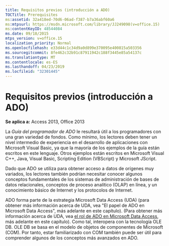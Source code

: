 ```yaml
---
title: Requisitos previos (introducción a ADO)
TOCTitle: Prerequisites
ms:assetid: 32a418ed-70d6-06ad-f387-b7a36abf60a6
ms:mtpsurl: https://msdn.microsoft.com/library/JJ249098(v=office.15)
ms:contentKeyID: 48544084
ms.date: 09/18/2015
mtps_version: v=office.15
localization_priority: Normal
ms.openlocfilehash: e33d44c1c34d9a0d899e370095e400815a503356
ms.sourcegitcommit: 8fe462c32b91c87911942c188f3445e85a54137c
ms.translationtype: MT
ms.contentlocale: es-ES
ms.lasthandoff: 04/23/2019
ms.locfileid: "32301445"
---
```

# <a name="prerequisites-ado-introduction"></a>Requisitos previos (introducción a ADO)

**Se aplica a:** Access 2013, Office 2013

La *Guía del programador de ADO* le resultará útil a los programadores con una gran variedad de fondos. Como mínimo, los lectores deben tener un nivel intermedio de experiencia en el desarrollo de aplicaciones con Microsoft Visual Basic, ya que la mayoría de los ejemplos de la guía están escritos en este lenguaje. Otros ejemplos están escritos en Microsoft Visual C++, Java, Visual Basic, Scripting Edition (VBScript) y Microsoft JScript.

Dado que ADO se utiliza para obtener acceso a datos de orígenes muy variados, los lectores también podrían necesitar conocer algunos conceptos fundamentales de los sistemas de administración de bases de datos relacionales, conceptos de proceso analítico (OLAP) en línea, y un conocimiento básico de Internet y los protocolos de Internet.

ADO forma parte de la estrategia Microsoft Data Access (UDA) (para obtener más información acerca de UDA, vea "El papel de ADO en Microsoft Data Access", más adelante en este capítulo). (Para obtener más información acerca de UDA, vea [el rol de ADO en Microsoft Data Access](the-role-of-ado-in-microsoft-data-access.md), más adelante en este capítulo). Como tal, interopera con la tecnología OLE DB. OLE DB se basa en el modelo de objetos de componentes de Microsoft (COM). Por tanto, estar familiarizado con COM también puede ser útil para comprender algunos de los conceptos más avanzados en ADO.

